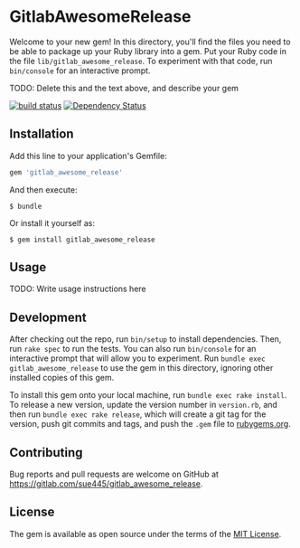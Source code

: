 # GitlabAwesomeRelease

Welcome to your new gem! In this directory, you'll find the files you need to be able to package up your Ruby library into a gem. Put your Ruby code in the file `lib/gitlab_awesome_release`. To experiment with that code, run `bin/console` for an interactive prompt.

TODO: Delete this and the text above, and describe your gem

[![build status](https://gitlab.com/ci/projects/9759/status.png?ref=master)](https://gitlab.com/ci/projects/9759?ref=master)
[![Dependency Status](https://gemnasium.com/c2e0c69e2a02b4bb66481fb32f368e0e.svg)](https://gemnasium.com/a2f4eb18c1920eb39d8e9f1f807dd830)

## Installation

Add this line to your application's Gemfile:

```ruby
gem 'gitlab_awesome_release'
```

And then execute:

    $ bundle

Or install it yourself as:

    $ gem install gitlab_awesome_release

## Usage

TODO: Write usage instructions here

## Development

After checking out the repo, run `bin/setup` to install dependencies. Then, run `rake spec` to run the tests. You can also run `bin/console` for an interactive prompt that will allow you to experiment. Run `bundle exec gitlab_awesome_release` to use the gem in this directory, ignoring other installed copies of this gem.

To install this gem onto your local machine, run `bundle exec rake install`. To release a new version, update the version number in `version.rb`, and then run `bundle exec rake release`, which will create a git tag for the version, push git commits and tags, and push the `.gem` file to [rubygems.org](https://rubygems.org).

## Contributing

Bug reports and pull requests are welcome on GitHub at https://gitlab.com/sue445/gitlab_awesome_release.


## License

The gem is available as open source under the terms of the [MIT License](http://opensource.org/licenses/MIT).

